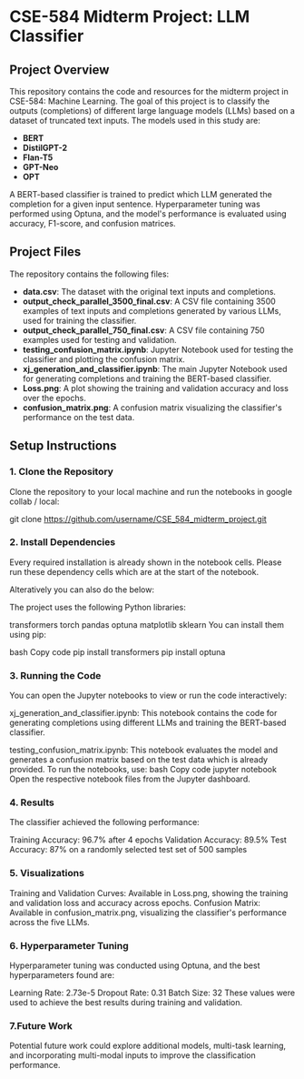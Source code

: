 # CSE-584 Midterm Project: LLM Classifier

## Project Overview

This repository contains the code and resources for the midterm project in CSE-584: Machine Learning. The goal of this project is to classify the outputs (completions) of different large language models (LLMs) based on a dataset of truncated text inputs. The models used in this study are:

- **BERT**
- **DistilGPT-2**
- **Flan-T5**
- **GPT-Neo**
- **OPT**

A BERT-based classifier is trained to predict which LLM generated the completion for a given input sentence. Hyperparameter tuning was performed using Optuna, and the model's performance is evaluated using accuracy, F1-score, and confusion matrices.

## Project Files

The repository contains the following files:

- **data.csv**: The dataset with the original text inputs and completions.
- **output_check_parallel_3500_final.csv**: A CSV file containing 3500 examples of text inputs and completions generated by various LLMs, used for training the classifier.
- **output_check_parallel_750_final.csv**: A CSV file containing 750 examples used for testing and validation.
- **testing_confusion_matrix.ipynb**: Jupyter Notebook used for testing the classifier and plotting the confusion matrix.
- **xj_generation_and_classifier.ipynb**: The main Jupyter Notebook used for generating completions and training the BERT-based classifier.
- **Loss.png**: A plot showing the training and validation accuracy and loss over the epochs.
- **confusion_matrix.png**: A confusion matrix visualizing the classifier's performance on the test data.

## Setup Instructions

### 1. Clone the Repository 

Clone the repository to your local machine and run the notebooks in google collab / local:


git clone https://github.com/username/CSE_584_midterm_project.git

### 2. Install Dependencies
Every required installation is already shown in the notebook cells. Please run these dependency cells which are at the start of the notebook.

Alteratively you can also do the below:

The project uses the following Python libraries:

transformers
torch
pandas
optuna
matplotlib
sklearn
You can install them using pip:


bash
Copy code
pip install transformers 
pip install optuna 

### 3. Running the Code
You can open the Jupyter notebooks to view or run the code interactively:

xj_generation_and_classifier.ipynb: This notebook contains the code for generating completions using different LLMs and training the BERT-based classifier.

testing_confusion_matrix.ipynb: This notebook evaluates the model and generates a confusion matrix based on the test data which is already provided.
To run the notebooks, use:
bash
Copy code
jupyter notebook
Open the respective notebook files from the Jupyter dashboard.

### 4. Results
The classifier achieved the following performance:

Training Accuracy: 96.7% after 4 epochs
Validation Accuracy: 89.5%
Test Accuracy: 87% on a randomly selected test set of 500 samples

### 5. Visualizations
Training and Validation Curves: Available in Loss.png, showing the training and validation loss and accuracy across epochs.
Confusion Matrix: Available in confusion_matrix.png, visualizing the classifier's performance across the five LLMs.

### 6. Hyperparameter Tuning
Hyperparameter tuning was conducted using Optuna, and the best hyperparameters found are:

Learning Rate: 2.73e-5
Dropout Rate: 0.31
Batch Size: 32
These values were used to achieve the best results during training and validation.

### 7.Future Work
Potential future work could explore additional models, multi-task learning, and incorporating multi-modal inputs to improve the classification performance.
